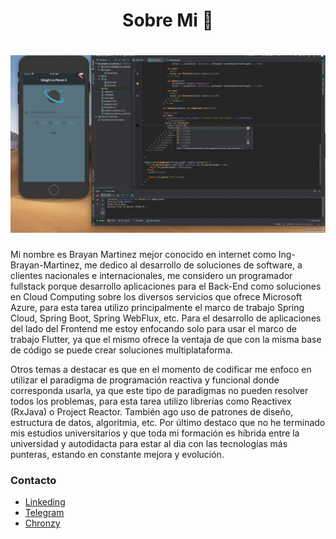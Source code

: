 <h1 align="center"> Sobre Mi 👋</h1>

<h1 align="center">
  <img src="https://github.com/Ing-Brayan-Martinez/Ing-Brayan-Martinez/blob/master/docs/maxresdefault.jpg" alt="Code" width="800"/>
</h1>

Mi nombre es Brayan Martinez mejor conocido en internet como Ing-Brayan-Martinez, me dedico al desarrollo de
soluciones de software, a clientes nacionales e internacionales, me considero un programador fullstack porque 
desarrollo aplicaciones para el Back-End como soluciones en Cloud Computing sobre los diversos servicios que
ofrece Microsoft Azure, para esta tarea utilizo principalmente el marco de trabajo Spring Cloud, Spring Boot,
Spring WebFlux, etc. Para el desarrollo de aplicaciones del lado del Frontend me estoy enfocando solo para usar
el marco de trabajo Flutter, ya que el mismo ofrece la ventaja de que con la misma base de código se puede crear
soluciones multiplataforma.

Otros temas a destacar es que en el momento de codificar me enfoco en utilizar el paradigma de programación 
reactiva y funcional donde corresponda usarla, ya que este tipo de paradigmas no pueden resolver todos los problemas,
para esta tarea utilizo librerías como Reactivex (RxJava) o Project Reactor. También ago uso de patrones de diseño,
estructura de datos, algoritmia, etc. Por último destaco que no he terminado mis estudios universitarios y que toda mi
formación es híbrida entre la universidad y autodidacta para estar al dia con las tecnologías más punteras, estando
en constante mejora y evolución.

### Contacto

- [Linkeding](https://www.linkedin.com/in/ing-brayan-martinez)
- [Telegram](https://t.me/Ing_Brayan_Martinez)
- [Chronzy](https://www.chronzy.com/Ing-Brayan-Martinez)
